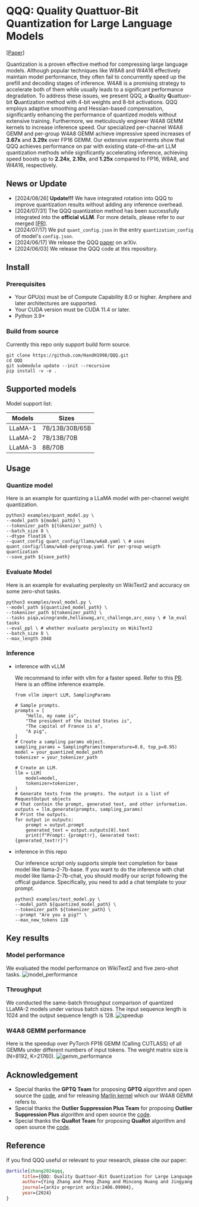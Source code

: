 # QQQ: Quality Quattuor-Bit Quantization for Large Language Models
[[Paper](https://arxiv.org/pdf/2406.09904)]

Quantization is a proven effective method for compressing large language models. Although popular techniques like W8A8 and W4A16 effectively maintain model performance, they often fail to concurrently speed up the prefill and decoding stages of inference. W4A8 is a promising strategy to accelerate both of them while usually leads to a significant performance degradation.
To address these issues, we present QQQ, a **Q**uality **Q**uattuor-bit **Q**uantization method with 4-bit weights and 8-bit activations. QQQ employs adaptive smoothing and Hessian-based compensation, significantly enhancing the performance of quantized models without extensive training.
Furthermore, we meticulously engineer W4A8 GEMM kernels to increase inference speed. 
Our specialized per-channel W4A8 GEMM and per-group W4A8 GEMM achieve impressive speed increases of **3.67x** and **3.29x** over FP16 GEMM.
Our extensive experiments show that QQQ achieves performance on par with existing state-of-the-art LLM quantization methods while significantly accelerating inference, achieving speed boosts up to **2.24x**, **2.10x**, and **1.25x** compared to FP16, W8A8, and W4A16, respectively.

## News or Update
- [2024/08/26] **Update!!!** We have integrated rotation into QQQ to improve quantization results without adding any inference overhead.
- [2024/07/31] The QQQ quantization method has been successfully integrated into the **official vLLM**. For more details, please refer to our merged [[PR](https://github.com/vllm-project/vllm/pull/5218)]. 
- [2024/07/17] We put `quant_config.json` in the entry `quantization_config` of model's `config.json`. 
- [2024/06/17] We release the QQQ [paper](https://arxiv.org/pdf/2406.09904) on arXiv.
- [2024/06/03] We release the QQQ code at this repository.

## Install
### Prerequisites
- Your GPU(s) must be of Compute Capability 8.0 or higher. Amphere and later architectures are supported.
- Your CUDA version must be CUDA 11.4 or later.
- Python 3.9+
### Build from source
Currently this repo only support build form source.

```
git clone https://github.com/HandH1998/QQQ.git
cd QQQ
git submodule update --init --recursive
pip install -v -e .
```

## Supported models
Model support list:

| Models   | Sizes                       |
| ---------| ----------------------------|
| LLaMA-1  | 7B/13B/30B/65B              |
| LLaMA-2  | 7B/13B/70B                  |
| LLaMA-3  | 8B/70B                      |

## Usage
### Quantize model
Here is an example for quantizing a LLaMA model with per-channel weight quantization.
```
python3 examples/quant_model.py \
--model_path ${model_path} \
--tokenizer_path ${tokenizer_path} \
--batch_size 8 \
--dtype float16 \
--quant_config quant_config/llama/w4a8.yaml \ # uses quant_config/llama/w4a8-pergroup.yaml for per-group weigth quantization
--save_path ${save_path}
```
### Evaluate Model
Here is an example for evaluating perplexity on WikiText2 and accuracy on some zero-shot tasks.
```
python3 examples/eval_model.py \
--model_path ${quantized_model_path} \
--tokenizer_path ${tokenizer_path} \
--tasks piqa,winogrande,hellaswag,arc_challenge,arc_easy \ # lm_eval tasks
--eval_ppl \ # whether evaluate perplexity on WikiText2
--batch_size 8 \
--max_length 2048 
```
### Inference
- inference with vLLM 

  We recommand to infer with vllm for a faster speed. Refer to this [PR](https://github.com/vllm-project/vllm/pull/5218). Here is an offline inference example.
  ```
  from vllm import LLM, SamplingParams

  # Sample prompts.
  prompts = [
      "Hello, my name is",
      "The president of the United States is",
      "The capital of France is a",
      "A pig",
  ]
  # Create a sampling params object.
  sampling_params = SamplingParams(temperature=0.8, top_p=0.95)
  model = your_quantized_model_path
  tokenizer = your_tokenizer_path

  # Create an LLM.
  llm = LLM(
      model=model,
      tokenizer=tokenizer,
  )
  # Generate texts from the prompts. The output is a list of RequestOutput objects
  # that contain the prompt, generated text, and other information.
  outputs = llm.generate(prompts, sampling_params)
  # Print the outputs.
  for output in outputs:
      prompt = output.prompt
      generated_text = output.outputs[0].text
      print(f"Prompt: {prompt!r}, Generated text: {generated_text!r}")

  ```
  

- inference in this repo

  Our inference script only supports simple text completion for base model like llama-2-7b-base. If you want to do the inference with chat model like llama-2-7b-chat, you should modify our script following the offical guidance. Specifically, you need to add a chat template to your prompt.
  ```
  python3 examples/test_model.py \
  --model_path ${quantized_model_path} \
  --tokenizer_path ${tokenizer_path} \
  --prompt "Are you a pig?" \
  --max_new_tokens 128
  ```

## Key results
### Model performance
We evaluated the model performance on WikiText2 and five zero-shot tasks.
![model_performance](assets/figures/model_performance.png)
### Throughput
We conducted the same-batch throughput comparison of quantized LLaMA-2 models under various batch sizes. The input sequence length is 1024 and the output sequence length is 128.
![speedup](assets/figures/speedup.png)
### W4A8 GEMM performance
Here is the speedup over PyTorch FP16 GEMM (Calling CUTLASS) of all GEMMs under different numbers of input tokens. The weight matrix size is (N=8192, K=21760).
![gemm_performance](assets/figures/gemm_performance.png)

## Acknowledgement
- Special thanks the **GPTQ Team** for proposing **GPTQ** algorithm and open source the [code](https://github.com/IST-DASLab/gptq), and for releasing [Marlin kernel](https://github.com/IST-DASLab/marlin) which our W4A8 GEMM refers to.
- Special thanks the **Outlier Suppression Plus Team** for proposing **Outlier Suppression Plus** algorithm and open source the [code](https://github.com/ModelTC/Outlier_Suppression_Plus/tree/main).
- Special thanks the **QuaRot Team** for proposing **QuaRot** algorithm and open source the [code](https://github.com/spcl/QuaRot.git).

## Reference
If you find QQQ useful or relevant to your research, please cite our paper:

```bibtex
@article{zhang2024qqq,
      title={QQQ: Quality Quattuor-Bit Quantization for Large Language Models}, 
      author={Ying Zhang and Peng Zhang and Mincong Huang and Jingyang Xiang and Yujie Wang and Chao Wang and Yineng Zhang and Lei Yu and Chuan Liu and Wei Lin},
      journal={arXiv preprint arXiv:2406.09904},
      year={2024}
}

```
